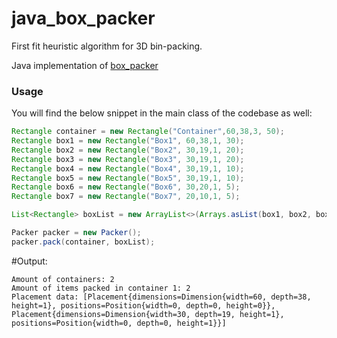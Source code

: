 # java_box_packer

First fit heuristic algorithm for 3D bin-packing.

Java implementation of [box_packer](https://github.com/mushishi78/box_packer)


### Usage

You will find the below snippet in the main class of the codebase as well:

``` java 
Rectangle container = new Rectangle("Container",60,38,3, 50);
Rectangle box1 = new Rectangle("Box1", 60,38,1, 30);
Rectangle box2 = new Rectangle("Box2", 30,19,1, 20);
Rectangle box3 = new Rectangle("Box3", 30,19,1, 20);
Rectangle box4 = new Rectangle("Box4", 30,19,1, 10);
Rectangle box5 = new Rectangle("Box5", 30,19,1, 10);
Rectangle box6 = new Rectangle("Box6", 30,20,1, 5);
Rectangle box7 = new Rectangle("Box7", 20,10,1, 5);

List<Rectangle> boxList = new ArrayList<>(Arrays.asList(box1, box2, box3, box4, box5, box6, box7));

Packer packer = new Packer();
packer.pack(container, boxList);

```

#Output: 
```
Amount of containers: 2
Amount of items packed in container 1: 2
Placement data: [Placement{dimensions=Dimension{width=60, depth=38, height=1}, positions=Position{width=0, depth=0, height=0}}, Placement{dimensions=Dimension{width=30, depth=19, height=1}, positions=Position{width=0, depth=0, height=1}}]
```